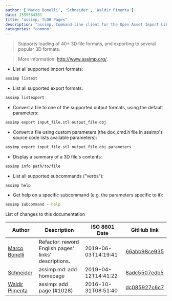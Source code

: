 ```yaml
---
author: ['Marco Bonelli', 'Schneider', 'Waldir Pimenta']
date: 1559564381
title: "assimp, TLDR Pages"
description: "assimp, Command-line client for the Open Asset Import Library."
categories: "common"
---
```

> Supports loading of 40+ 3D file formats, and exporting to several popular 3D formats.

> More information: <http://www.assimp.org/>.

- List all supported import formats:

```bash
assimp listext
```

- List all supported export formats:

```bash
assimp listexport
```

- Convert a file to one of the supported output formats, using the default parameters:

```bash
assimp export input_file.stl output_file.obj
```

- Convert a file using custom parameters (the dox_cmd.h file in assimp's source code lists available parameters):

```bash
assimp export input_file.stl output_file.obj parameters
```

- Display a summary of a 3D file's contents:

```bash
assimp info path/to/file
```

- List all supported subcommands ("verbs"):

```bash
assimp help
```

- Get help on a specific subcommand (e.g. the parameters specific to it):

```bash
assimp subcommand --help
```
List of changes to this documentation


Author | Description | ISO 8601 Date | GitHub link
------|-----|-----|-----
[Marco Bonelli](mailto:marco@mebeim.net) | Refactor: reword English pages' links' descriptions. | 2019-06-03T14:19:41 | [66abb98ce935](https://github.com/tldr-pages/tldr/commit/66abb98ce935c0f4516bf30c4d6da72180d5a3ab)
[Schneider](mailto:lucas.schneider@sap.com) | assimp.md: add homepage | 2019-04-12T14:41:22 | [8adc5507edb5](https://github.com/tldr-pages/tldr/commit/8adc5507edb5f376aaec31e41cea76f4e587048a)
[Waldir Pimenta](mailto:waldyrious@gmail.com) | assimp: add page (#1028) | 2016-10-31T08:51:40 | [dc085927c6c7](https://github.com/tldr-pages/tldr/commit/dc085927c6c7cb03968c6ba70e70b4ad84096aad)

